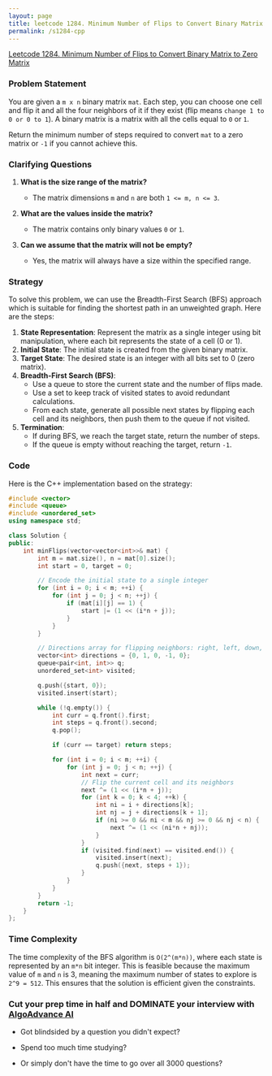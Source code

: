 ```yaml
---
layout: page
title: leetcode 1284. Minimum Number of Flips to Convert Binary Matrix to Zero Matrix
permalink: /s1284-cpp
---
```

[Leetcode 1284. Minimum Number of Flips to Convert Binary Matrix to Zero Matrix](https://algoadvance.github.io/algoadvance/l1284)
### Problem Statement

You are given a `m x n` binary matrix `mat`. Each step, you can choose one cell and flip it and all the four neighbors of it if they exist (flip means `change 1 to 0 or 0 to 1`). A binary matrix is a matrix with all the cells equal to `0` or `1`.

Return the minimum number of steps required to convert `mat` to a zero matrix or `-1` if you cannot achieve this.

### Clarifying Questions
1. **What is the size range of the matrix?**
   - The matrix dimensions `m` and `n` are both `1 <= m, n <= 3`.

2. **What are the values inside the matrix?**
   - The matrix contains only binary values `0` or `1`.

3. **Can we assume that the matrix will not be empty?**
   - Yes, the matrix will always have a size within the specified range.

### Strategy

To solve this problem, we can use the Breadth-First Search (BFS) approach which is suitable for finding the shortest path in an unweighted graph. Here are the steps:

1. **State Representation**: Represent the matrix as a single integer using bit manipulation, where each bit represents the state of a cell (0 or 1).
2. **Initial State**: The initial state is created from the given binary matrix.
3. **Target State**: The desired state is an integer with all bits set to 0 (zero matrix).
4. **Breadth-First Search (BFS)**:
   - Use a queue to store the current state and the number of flips made.
   - Use a set to keep track of visited states to avoid redundant calculations.
   - From each state, generate all possible next states by flipping each cell and its neighbors, then push them to the queue if not visited.
5. **Termination**:
   - If during BFS, we reach the target state, return the number of steps.
   - If the queue is empty without reaching the target, return `-1`.

### Code

Here is the C++ implementation based on the strategy:

```cpp
#include <vector>
#include <queue>
#include <unordered_set>
using namespace std;

class Solution {
public:
    int minFlips(vector<vector<int>>& mat) {
        int m = mat.size(), n = mat[0].size();
        int start = 0, target = 0; 

        // Encode the initial state to a single integer
        for (int i = 0; i < m; ++i) {
            for (int j = 0; j < n; ++j) {
                if (mat[i][j] == 1) {
                    start |= (1 << (i*n + j));
                }
            }
        }

        // Directions array for flipping neighbors: right, left, down, up
        vector<int> directions = {0, 1, 0, -1, 0};
        queue<pair<int, int>> q;
        unordered_set<int> visited;

        q.push({start, 0});
        visited.insert(start);

        while (!q.empty()) {
            int curr = q.front().first;
            int steps = q.front().second;
            q.pop();

            if (curr == target) return steps;

            for (int i = 0; i < m; ++i) {
                for (int j = 0; j < n; ++j) {
                    int next = curr;
                    // Flip the current cell and its neighbors
                    next ^= (1 << (i*n + j));
                    for (int k = 0; k < 4; ++k) {
                        int ni = i + directions[k];
                        int nj = j + directions[k + 1];
                        if (ni >= 0 && ni < m && nj >= 0 && nj < n) {
                            next ^= (1 << (ni*n + nj));
                        }
                    }
                    if (visited.find(next) == visited.end()) {
                        visited.insert(next);
                        q.push({next, steps + 1});
                    }
                }
            }
        }
        return -1;
    }
};
```

### Time Complexity

The time complexity of the BFS algorithm is `O(2^(m*n))`, where each state is represented by an `m*n` bit integer. This is feasible because the maximum value of `m` and `n` is 3, meaning the maximum number of states to explore is `2^9 = 512`. This ensures that the solution is efficient given the constraints.


### Cut your prep time in half and DOMINATE your interview with [AlgoAdvance AI](https://algoAdvance.com)

- Got blindsided by a question you didn't expect?

- Spend too much time studying?

- Or simply don't have the time to go over all 3000 questions?

